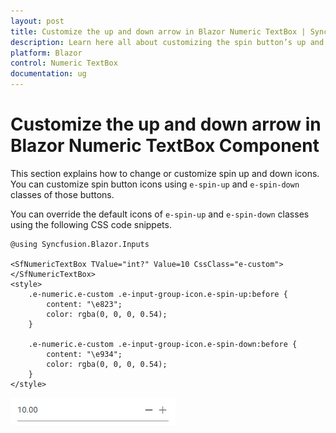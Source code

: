 ```yaml
---
layout: post
title: Customize the up and down arrow in Blazor Numeric TextBox | Syncfusion
description: Learn here all about customizing the spin button’s up and down arrow in Syncfusion Blazor Numeric TextBox component and more.
platform: Blazor
control: Numeric TextBox
documentation: ug
---
```


# Customize the up and down arrow in Blazor Numeric TextBox Component

This section explains how to change or customize spin up and down icons. You can customize spin button icons using `e-spin-up` and `e-spin-down` classes of those buttons.

You can override the default icons of `e-spin-up` and `e-spin-down` classes using the following CSS code snippets.

```cshtml
@using Syncfusion.Blazor.Inputs

<SfNumericTextBox TValue="int?" Value=10 CssClass="e-custom"></SfNumericTextBox>
<style>
    .e-numeric.e-custom .e-input-group-icon.e-spin-up:before {
        content: "\e823";
        color: rgba(0, 0, 0, 0.54);
    }

    .e-numeric.e-custom .e-input-group-icon.e-spin-down:before {
        content: "\e934";
        color: rgba(0, 0, 0, 0.54);
    }
</style>
```
![Customizing Up and Down Arrow in Blazor NumericTextBox](../images/blazor-numerictextbox-custom-icon.png)